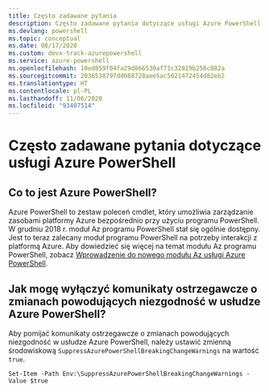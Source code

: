```yaml
---
title: Często zadawane pytania
description: Często zadawane pytania dotyczące usługi Azure PowerShell.
ms.devlang: powershell
ms.topic: conceptual
ms.date: 08/17/2020
ms.custom: devx-track-azurepowershell
ms.service: azure-powershell
ms.openlocfilehash: 10ed859f04fa29d866530af71c32819b256c882a
ms.sourcegitcommit: 2036538797dd088728aee5ac5021472454d82eb2
ms.translationtype: HT
ms.contentlocale: pl-PL
ms.lasthandoff: 11/06/2020
ms.locfileid: "93407514"
---
```

# <a name="frequently-asked-questions-about-azure-powershell"></a>Często zadawane pytania dotyczące usługi Azure PowerShell

## <a name="what-is-azure-powershell"></a>Co to jest Azure PowerShell?

Azure PowerShell to zestaw poleceń cmdlet, który umożliwia zarządzanie zasobami platformy Azure bezpośrednio przy użyciu programu PowerShell. W grudniu 2018 r. moduł Az programu PowerShell stał się ogólnie dostępny. Jest to teraz zalecany moduł programu PowerShell na potrzeby interakcji z platformą Azure. Aby dowiedzieć się więcej na temat modułu Az programu PowerShell, zobacz [Wprowadzenie do nowego modułu Az usługi Azure PowerShell](/powershell/azure/new-azureps-module-az).

## <a name="how-do-i-disable-breaking-change-warning-messages-in-azure-powershell"></a>Jak mogę wyłączyć komunikaty ostrzegawcze o zmianach powodujących niezgodność w usłudze Azure PowerShell?

Aby pomijać komunikaty ostrzegawcze o zmianach powodujących niezgodność w usłudze Azure PowerShell, należy ustawić zmienną środowiskową `SuppressAzurePowerShellBreakingChangeWarnings` na wartość `true`.

```azurepowershell
Set-Item -Path Env:\SuppressAzurePowerShellBreakingChangeWarnings -Value $true
```
